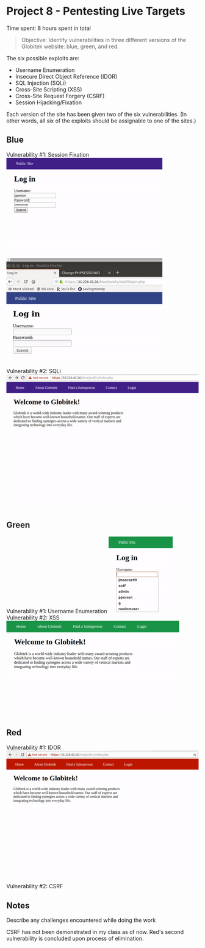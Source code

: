 # Project 8 - Pentesting Live Targets

Time spent: 8 hours spent in total

> Objective: Identify vulnerabilities in three different versions of the Globitek website: blue, green, and red.

The six possible exploits are:
* Username Enumeration
* Insecure Direct Object Reference (IDOR)
* SQL Injection (SQLi)
* Cross-Site Scripting (XSS)
* Cross-Site Request Forgery (CSRF)
* Session Hijacking/Fixation

Each version of the site has been given two of the six vulnerabilities. (In other words, all six of the exploits should be assignable to one of the sites.)

## Blue

Vulnerability #1: Session Fixation
![Alt Text](https://github.com/graceyehyunkim/CodePathWk8/blob/master/hijacking_b.gif)

Vulnerability #2: SQLi
![Alt Text](https://github.com/graceyehyunkim/CodePathWk8/blob/master/sqli_b.gif)

## Green

Vulnerability #1: Username Enumeration
![Alt Text](https://github.com/graceyehyunkim/CodePathWk8/blob/master/enumeration_g.gif)
Vulnerability #2: XSS
![Alt Text](https://github.com/graceyehyunkim/CodePathWk8/blob/master/xss_g.gif)

## Red

Vulnerability #1: IDOR
![Alt Text](https://github.com/graceyehyunkim/CodePathWk8/blob/master/idor_r.gif)
Vulnerability #2: CSRF


## Notes

Describe any challenges encountered while doing the work

CSRF has not been demonstrated in my class as of now. Red's second vulnerability is concluded upon process of elimination.

